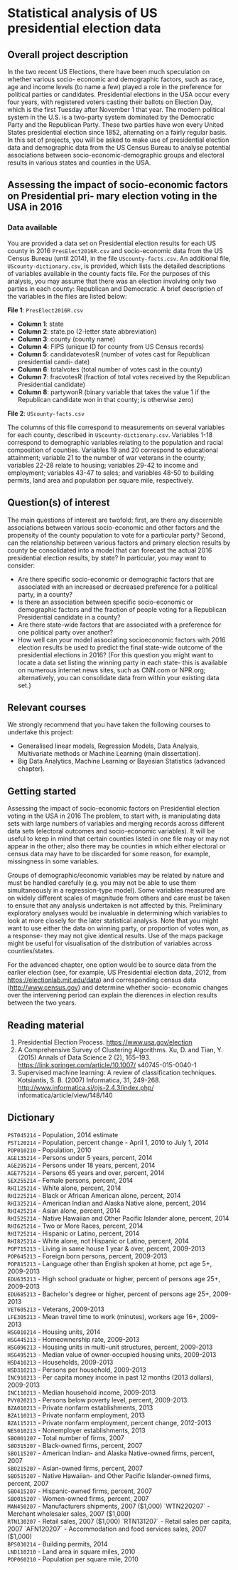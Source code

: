 # Statistical analysis of US presidential election data

## Overall project description
In the two recent US Elections, there have been much speculation on whether various socio- economic and demographic factors, such as race, age and income levels (to name a few) played a role in the preference for political parties or candidates. Presidential elections in the USA occur every four years, with registered voters casting their ballots on Election Day, which is the first Tuesday after November 1 that year. The modern political system in the U.S. is a two-party system dominated by the Democratic Party and the Republican Party. These two parties have won every United States presidential election since 1852, alternating on a fairly regular basis. In this set of projects, you will be asked to make use of presidential election data and demographic data from the US Census Bureau to analyse potential associations between socio-economic-demographic groups and electoral results in various states and counties in the USA.

## Assessing the impact of socio-economic factors on Presidential pri- mary election voting in the USA in 2016

### Data available
You are provided a data set on Presidential election results for each US county in 2016 `PresElect2016R.csv` and socio-economic data from the US Census Bureau (until 2014), in the file `UScounty-facts.csv`. An additional file, `UScounty-dictionary.csv`, is provided, which lists the detailed descriptions of variables available in the county facts file. For the purposes of this analysis, you may assume that there was an election involving only two parties in each county: Republican and Democratic. A brief description of the variables in the files are listed below:

**File 1**: `PresElect2016R.csv`  
* **Column 1**: state  
* **Column 2**: state.po (2-letter state abbreviation)  
* **Column 3**: county (county name)  
* **Column 4**: FIPS (unique ID for county from US Census records)  
* **Column 5**: candidatevotesR (number of votes cast for Republican presidential candi- date)  
* **Column 6**: totalvotes (total number of votes cast in the county)  
* **Column 7**: fracvotesR (fraction of total votes received by the Republican Presidential candidate)  
* **Column 8**: partywonR (binary variable that takes the value 1 if the Republican candidate won in that county; is otherwise zero)  

**File 2**: `UScounty-facts.csv`

The columns of this file correspond to measurements on several variables for each county, described in `UScounty-dictionary.csv`. Variables 1-18 correspond to demographic variables relating to the population and racial composition of counties. Variables 19 and 20 correspond to educational attainment; variable 21 to the number of war veterans in the county; variables 22-28 relate to housing; variables 29-42 to income and employment; variables 43-47 to sales; and variables 48-50 to building permits, land area and population per square mile, respectively.

## Question(s) of interest
The main questions of interest are twofold: first, are there any discernible associations between various socio-economic and other factors and the propensity of the county population to vote for a particular party? Second, can the relationship between various factors and primary election results by county be consolidated into a model that can forecast the actual 2016 presidential election results, by state? In particular, you may want to consider:
* Are there specific socio-economic or demographic factors that are associated with an increased or decreased preference for a political party, in a county?
* Is there an association between specific socio-economic or demographic factors and the fraction of people voting for a Republican Presidential candidate in a county?
* Are there state-wide factors that are associated with a preference for one political party over another?
* How well can your model associating socioeconomic factors with 2016 election results be used to predict the final state-wide outcome of the presidential elections in 2016? (For this question you might want to locate a data set listing the winning party in each state- this is available on numerous internet news sites, such as CNN.com or NPR.org; alternatively, you can consolidate data from within your existing data set.)

## Relevant courses
We strongly recommend that you have taken the following courses to undertake this project:
* Generalised linear models, Regression Models, Data Analysis, Multivariate methods or Machine Learning (main dissertation).
* Big Data Analytics, Machine Learning or Bayesian Statistics (advanced chapter).

## Getting started
Assessing the impact of socio-economic factors on Presidential election voting in the USA in 2016
The problem, to start with, is manipulating data sets with large numbers of variables and merging records across different data sets (electoral outcomes and socio-economic variables). It will be useful to keep in mind that certain counties listed in one file may or may not appear in the other; also there may be counties in which either electoral or census data may have to be discarded for some reason, for example, missingness in some variables. 

Groups of demographic/economic variables may be related by nature and must be handled carefully (e.g. you may not be able to use them simultaneously in a regression-type model). Some variables measured are on widely different scales of magnitude from others and care must be taken to ensure that any analysis undertaken is not affected by this. Preliminary exploratory analyses would be invaluable in determining which variables to look at more closely for the later statistical analysis. Note that you might want to use either the data on winning party, or proportion of votes won, as a response- they may not give identical results. Use of the maps package might be useful for visualisation of the distribution of variables across counties/states. 

For the advanced chapter, one option would be to source data from the earlier election (see, for example, US Presidential election data, 2012, from https://electionlab.mit.edu/data) and corresponding census data (http://www.census.gov) and determine whether socio- economic changes over the intervening period can explain the di erences in election results between the two years.

## Reading material
1. Presidential Election Process. https://www.usa.gov/election
2. A Comprehensive Survey of Clustering Algorithms. Xu, D. and Tian, Y. (2015) Annals of Data Science 2 (2), 165–193. https://link.springer.com/article/10.1007/ s40745-015-0040-1
3. Supervised machine learning: A review of classification techniques. Kotsiantis, S. B. (2007) Informatica, 31, 249-268. http://www.informatica.si/ojs-2.4.3/index.php/ informatica/article/view/148/140

## Dictionary
`PST045214` - Population, 2014 estimate  
`PST120214` - Population, percent change - April 1, 2010 to July 1, 2014  
`POP010210` - Population, 2010  
`AGE135214` - Persons under 5 years, percent, 2014  
`AGE295214` - Persons under 18 years, percent, 2014  
`AGE775214` - Persons 65 years and over, percent, 2014  
`SEX255214` - Female persons, percent, 2014  
`RHI125214` - White alone, percent, 2014  
`RHI225214` - Black or African American alone, percent, 2014  
`RHI325214` - American Indian and Alaska Native alone, percent, 2014  
`RHI425214` - Asian alone, percent, 2014  
`RHI525214` - Native Hawaiian and Other Pacific Islander alone, percent, 2014  
`RHI625214` - Two or More Races, percent, 2014  
`RHI725214` - Hispanic or Latino, percent, 2014  
`RHI825214` - White alone, not Hispanic or Latino, percent, 2014  
`POP715213` - Living in same house 1 year & over, percent, 2009-2013  
`POP645213` - Foreign born persons, percent, 2009-2013  
`POP815213` - Language other than English spoken at home, pct age 5+, 2009-2013  
`EDU635213` - High school graduate or higher, percent of persons age 25+, 2009-2013  
`EDU685213` - Bachelor's degree or higher, percent of persons age 25+, 2009-2013  
`VET605213` - Veterans, 2009-2013  
`LFE305213` - Mean travel time to work (minutes), workers age 16+, 2009-2013  
`HSG010214` - Housing units, 2014  
`HSG445213` - Homeownership rate, 2009-2013  
`HSG096213` - Housing units in multi-unit structures, percent, 2009-2013  
`HSG495213` - Median value of owner-occupied housing units, 2009-2013  
`HSD410213` - Households, 2009-2013  
`HSD310213` - Persons per household, 2009-2013  
`INC910213` - Per capita money income in past 12 months (2013 dollars), 2009-2013  
`INC110213` - Median household income, 2009-2013  
`PVY020213` - Persons below poverty level, percent, 2009-2013  
`BZA010213` - Private nonfarm establishments, 2013  
`BZA110213` - Private nonfarm employment,  2013  
`BZA115213` - Private nonfarm employment, percent change, 2012-2013  
`NES010213` - Nonemployer establishments, 2013  
`SBO001207` - Total number of firms, 2007  
`SBO315207` - Black-owned firms, percent, 2007  
`SBO115207` - American Indian- and Alaska Native-owned firms, percent, 2007  
`SBO215207` - Asian-owned firms, percent, 2007  
`SBO515207` - Native Hawaiian- and Other Pacific Islander-owned firms, percent, 2007  
`SBO415207` - Hispanic-owned firms, percent, 2007  
`SBO015207` - Women-owned firms, percent, 2007  
`MAN450207` - Manufacturers shipments, 2007 ($1,000)  
`WTN220207` - Merchant wholesaler sales, 2007 ($1,000)  
`RTN130207` - Retail sales, 2007 ($1,000)  
`RTN131207` - Retail sales per capita, 2007  
`AFN120207` - Accommodation and food services sales, 2007 ($1,000)  
`BPS030214` - Building permits, 2014  
`LND110210` - Land area in square miles, 2010  
`POP060210` - Population per square mile, 2010  
